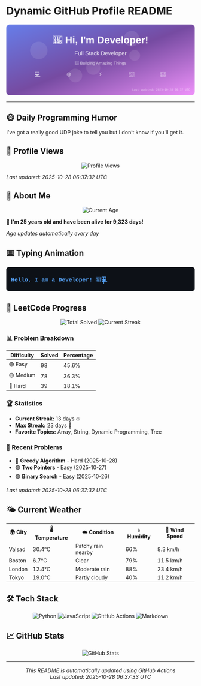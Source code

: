 # Dynamic GitHub Profile README

<!-- HEADER-START -->
<p align="center">
    <img src="./assets/header.svg" alt="Profile Header" />
</p>

---

<!-- HEADER-END -->

<!-- QUOTES-START -->
## 😄 Daily Programming Humor

I've got a really good UDP joke to tell you but I don’t know if you'll get it.

<!-- QUOTES-END -->

<!-- VISITOR-COUNTER-START -->
## 👀 Profile Views

<p align="center">
    <img src="https://img.shields.io/badge/Profile%20Views-1313-blue?style=for-the-badge&logo=eye&logoColor=white" alt="Profile Views">
</p>

*Last updated: 2025-10-28 06:37:32 UTC*

<!-- VISITOR-COUNTER-END -->

<!-- AGE-START -->
## 🎂 About Me

<p align="center">
    <img src="https://img.shields.io/badge/Age-25%20years%206%20months%209%20days-brightgreen?style=for-the-badge&logo=calendar&logoColor=white" alt="Current Age">
</p>

**🌟 I'm 25 years old and have been alive for 9,323 days!**

*Age updates automatically every day*

<!-- AGE-END -->

<!-- TYPING-ANIMATION-START -->
## ⌨️ Typing Animation

<p align="center">
    <img src="./assets/typing_animation.svg" alt="Typing Animation" />
</p>

<!-- TYPING-ANIMATION-END -->

<!-- LEETCODE-START -->
## 🧩 LeetCode Progress

<p align="center">
    <img src="https://img.shields.io/badge/Total%20Solved-215-brightgreen?style=for-the-badge&logo=leetcode&logoColor=white" alt="Total Solved">
    <img src="https://img.shields.io/badge/Current%20Streak-13%20days-orange?style=for-the-badge&logo=fire&logoColor=white" alt="Current Streak">
</p>

### 📊 Problem Breakdown

| Difficulty | Solved | Percentage |
|------------|--------|------------|
| 🟢 Easy | 98 | 45.6% |
| 🟡 Medium | 78 | 36.3% |
| 🔴 Hard | 39 | 18.1% |

### 🏆 Statistics
- **Current Streak:** 13 days 🔥
- **Max Streak:** 23 days 🏅
- **Favorite Topics:** Array, String, Dynamic Programming, Tree

### 📝 Recent Problems
- 🔴 **Greedy Algorithm** - Hard (2025-10-28)
- 🟢 **Two Pointers** - Easy (2025-10-27)
- 🟢 **Binary Search** - Easy (2025-10-26)

*Last updated: 2025-10-28 06:37:32 UTC*

<!-- LEETCODE-END -->

<!-- WEATHER-START -->
## 🌤️ Current Weather

<table>
<tr>
    <th>🌍 City</th>
    <th>🌡️ Temperature</th>
    <th>☁️ Condition</th>
    <th>💧 Humidity</th>
    <th>💨 Wind Speed</th>
</tr>
<tr>
    <td>Valsad</td>
    <td>30.4°C</td>
    <td>Patchy rain nearby</td>
    <td>66%</td>
    <td>8.3 km/h</td>
</tr>
<tr>
    <td>Boston</td>
    <td>6.7°C</td>
    <td>Clear</td>
    <td>79%</td>
    <td>11.5 km/h</td>
</tr>
<tr>
    <td>London</td>
    <td>12.4°C</td>
    <td>Moderate rain</td>
    <td>88%</td>
    <td>23.4 km/h</td>
</tr>
<tr>
    <td>Tokyo</td>
    <td>19.0°C</td>
    <td>Partly cloudy</td>
    <td>40%</td>
    <td>11.2 km/h</td>
</tr>
</table>
<!-- WEATHER-END -->

## 🛠️ Tech Stack

<p align="center">
    <img src="https://img.shields.io/badge/Python-3776AB?style=for-the-badge&logo=python&logoColor=white" alt="Python">
    <img src="https://img.shields.io/badge/JavaScript-F7DF1E?style=for-the-badge&logo=javascript&logoColor=black" alt="JavaScript">
    <img src="https://img.shields.io/badge/GitHub%20Actions-2088FF?style=for-the-badge&logo=github-actions&logoColor=white" alt="GitHub Actions">
    <img src="https://img.shields.io/badge/Markdown-000000?style=for-the-badge&logo=markdown&logoColor=white" alt="Markdown">
</p>

## 📈 GitHub Stats

<p align="center">
    <img src="https://github-readme-stats.vercel.app/api?username=ambicuity&show_icons=true&theme=radical" alt="GitHub Stats">
</p>

---

<p align="center">
    <i>This README is automatically updated using GitHub Actions</i><br>
    <i>Last updated: 2025-10-28 06:37:33 UTC</i>
</p>

